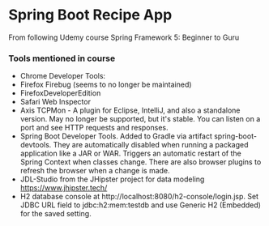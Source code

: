 # Spring Boot Recipe App
From following Udemy course Spring Framework 5: Beginner to Guru


### Tools mentioned in course
* Chrome Developer Tools: 
* Firefox Firebug (seems to no longer be maintained)
* FirefoxDeveloperEdition
* Safari Web Inspector
* Axis TCPMon - A plugin for Eclipse, IntelliJ, and also a standalone version. May no longer be supported, but it's stable. You can listen on a port and see HTTP requests and responses.
* Spring Boot Developer Tools. Added to Gradle via artifact spring-boot-devtools. They are automatically disabled when running a packaged application like a JAR or WAR. Triggers an automatic restart of the Spring Context when classes change. There are also browser plugins to refresh the browser when a change is made.
* JDL-Studio from the JHipster project for data modeling https://www.jhipster.tech/
* H2 database console at http://localhost:8080/h2-console/login.jsp. Set JDBC URL field to jdbc:h2:mem:testdb and use Generic H2 (Embedded) for the saved setting.
